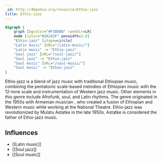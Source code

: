 ```yaml
---
_id: http://dbpedia.org/resource/Ethio-jazz
title: Ethio-jazz
---
```


```dot
digraph {
	graph [bgcolor="#F3DDB8" rankdir=LR]
	node [color="#26242F" penwidth=3.0]
	"Ethio-jazz" [shape=circle]
	"Latin music" [URL="/latin-music/"]
	"Latin music" -> "Ethio-jazz"
	"Soul jazz" [URL="/soul-jazz/"]
	"Soul jazz" -> "Ethio-jazz"
	"Soul music" [URL="/soul-music/"]
	"Soul music" -> "Ethio-jazz"
}
```

Ethio-jazz is a blend of jazz music with traditional Ethiopian music, combining the pentatonic scale-based melodies of Ethiopian music with the 12-tone scale and instrumentation of Western jazz music. Other elements in this genre include Afrofunk, soul, and Latin rhythms. The genre originated in the 1950s with Armenian musician , who created a fusion of Ethiopian and Western music while working at the National Theatre. Ethio-jazz was revolutionized by Mulatu Astatke in the late 1950s. Astatke is considered the father of Ethio-jazz music.

## Influences

- [[Latin music]]
- [[Soul jazz]]
- [[Soul music]]
